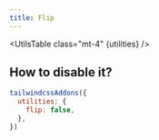 ```yaml
---
title: Flip
---
```


<script>
	import UtilsTable from '$lib/UtilsTable.svelte'
	import { cssTransformValue } from '$utils/cssTransformValue'
	const utilities = {
		'.flip': {
			'--tw-scale-x': '-1',
			'--tw-scale-y': '-1',
			'transform': cssTransformValue,
		},
		'.flip-x': {
			'--tw-scale-x': '-1',
			'transform': cssTransformValue,
		},
		'.flip-y': {
			'--tw-scale-y': '-1',
			'transform': cssTransformValue,
		},
	}
</script>

<UtilsTable class="mt-4" {utilities} />

## How to disable it?

```js
tailwindcssAddons({
  utilities: {
    flip: false,
  },
})
```
